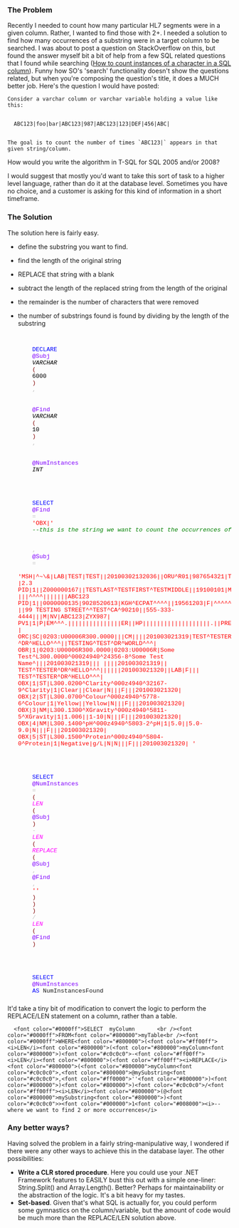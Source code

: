 <!--{Title:"Count Instances of a Substring in a SQL Varchar Column", PublishedOn:"2010-03-05T15:30:46", Intro:"The Problem  Recently I needed to count how many particular HL7 segments were in a given column. Rat"} -->

  <h3>The Problem</h3>
Recently I needed to count how many particular HL7 segments were in a given column. Rather, I wanted to find those with 2+. I needed a solution to find how many occurrences of a substring were in a target column to be searched.
I was about to post a question on StackOverflow on this, but found the answer myself bit a bit of help from a few SQL related questions that I found while searching (<a title="http://stackoverflow.com/questions/1860457/how-to-count-instances-of-character-in-sql-column/1860478#1860478" href="http://How-to-count-instances-of-character-in-sql-column/1860478#1860478">How to count instances of a character in a SQL column</a>). Funny how SO's 'search' functionality doesn't show the questions related, but when you're composing the question's title, it does a MUCH better job. 
Here's the question I would have posted:

    Consider a varchar column or varchar variable holding a value like this:

    
      ABC123|foo|bar|ABC123|987|ABC123|123|DEF|456|ABC|    


    The goal is to count the number of times `ABC123|` appears in that given string/column.

How would you write the algorithm in T-SQL for SQL 2005 and/or 2008?

I would suggest that mostly you'd want to take this sort of task to a higher level language, rather than do it at the database level. Sometimes you have no choice, and a customer is asking for this kind of information in a short timeframe.
  <h3>The Solution</h3>
The solution here is fairly easy. 

* define the substring you want to find. 
* find the length of the original string 
* REPLACE that string with a blank 
* subtract the length of the replaced string from the length of the original 
* the remainder is the number of characters that were removed 
* the number of substrings found is found by dividing by the length of the substring 

  <code>
    <span style="font-family: courier new; font-size: 10pt">
      <span style="color: blue">DECLARE</span>
      <span style="color: #8000ff">@Subj</span>
      <span style="font-style: italic; color: black">VARCHAR</span>
      <span style="color: maroon">(</span>
      <span style="color: black">6000</span>
      <span style="color: maroon">)</span>
      <span style="color: silver">,</span>
      <br />
      <span style="color: #8000ff">@Find</span>
      <span style="font-style: italic; color: black">VARCHAR</span>
      <span style="color: maroon">(</span>
      <span style="color: black">10</span>
      <span style="color: maroon">)</span>
      <span style="color: silver">,</span>
      <br />
      <span style="color: #8000ff">@NumInstances</span>
      <span style="font-style: italic; color: black">INT</span>
      <br />
      <br />
      <span style="color: blue">SELECT</span>
      <span style="color: #8000ff">@Find</span>
      <span style="color: silver">=</span>
      <span style="color: red">'OBX|'</span>
      <span style="font-style: italic; color: green">--this is the string we want to count the occurrences of </span>
      <br />
      <span style="color: silver">,</span>
      <span style="color: #8000ff">@Subj</span>
      <span style="color: silver">=</span>
      <span style="color: red">'MSH|^~\&amp;|LAB|TEST|TEST||20100302132036||ORU^R01|987654321|T|2.3 PID|1||Z000000167||TESTLAST^TESTFIRST^TESTMIDDLE||19100101|M|||^^^^|||||||ABC123 PID|1||0000000135|9028520613|KGH^ECPAT^^^^||19561203|F|^^^^^||99 TESTING STREET^^TEST^CA^90210||555-333-4444|||M|NV|ABC123|ZYX987| PV1|1|P|EM^^^.|||||||||||||||ER||HP|||||||||||||||||||.||PRE| ORC|SC|0203:U00006R300.0000|||CM||||201003021319|TEST^TESTER^DR^HELLO^^^||TESTING^TEST^DR^WORLD^^^| OBR|1|0203:U00006R300.0000|0203:U00006R|Some Test^L300.0000^00024940^24356-8^Some Test Name^|||201003021319||| ||||201003021319|| TEST^TESTER^DR^HELLO^^^||||||201003021320||LAB|F||| TEST^TESTER^DR^HELLO^^^| OBX|1|ST|L300.0200^Clarity^000z4940^32167-9^Clarity|1|Clear||Clear|N|||F|||201003021320| OBX|2|ST|L300.0700^Colour^000z4940^5778-6^Colour|1|Yellow||Yellow|N|||F|||201003021320| OBX|3|NM|L300.1300^XGravity^000z4940^5811-5^XGravity|1|1.006||1-10|N|||F|||201003021320| OBX|4|NM|L300.1400^pH^000z4940^5803-2^pH|1|5.0||5.0-9.0|N|||F|||201003021320| OBX|5|ST|L300.1500^Protein^000z4940^5804-0^Protein|1|Negative|g/L|N|N|||F|||201003021320| '</span>
      <br />
      <br />
      <span style="color: blue">SELECT</span>
      <span style="color: #8000ff">@NumInstances</span>
      <span style="color: silver">=</span>
      <span style="color: maroon">(</span>
      <span style="font-style: italic; color: fuchsia">LEN</span>
      <span style="color: maroon">(</span>
      <span style="color: #8000ff">@Subj</span>
      <span style="color: maroon">)</span>
      <span style="color: silver">-</span>
      <span style="font-style: italic; color: fuchsia">LEN</span>
      <span style="color: maroon">(</span>
      <span style="font-style: italic; color: fuchsia">REPLACE</span>
      <span style="color: maroon">(</span>
      <span style="color: #8000ff">@Subj</span>
      <span style="color: silver">,</span>
      <span style="color: #8000ff">@Find</span>
      <span style="color: silver">,</span>
      <span style="color: red">''</span>
      <span style="color: maroon">)</span>
      <span style="color: maroon">)</span>
      <span style="color: maroon">)</span>
      <span style="color: silver">/</span>
      <span style="font-style: italic; color: fuchsia">LEN</span>
      <span style="color: maroon">(</span>
      <span style="color: #8000ff">@Find</span>
      <span style="color: maroon">)</span>
      <br />
      <br />
      <span style="color: blue">SELECT</span>
      <span style="color: #8000ff">@NumInstances</span>
      <span style="color: blue">AS</span> NumInstancesFound </span>
  </code>
  <h3></h3>
It'd take a tiny bit of modification to convert the logic to perform the REPLACE/LEN statement on a column, rather than a table.

    
      <font color="#0000ff">SELECT  myColumn       <br /><font color="#0000ff">FROM<font color="#800000">myTable<br /><font color="#0000ff">WHERE<font color="#800000">(<font color="#ff00ff"><i>LEN</i><font color="#800000">(<font color="#800000">myColumn<font color="#800000">)<font color="#c0c0c0">-<font color="#ff00ff"><i>LEN</i><font color="#800000">(<font color="#ff00ff"><i>REPLACE</i><font color="#800000">(<font color="#800000">myColumn<font color="#c0c0c0">,<font color="#800000">@mySubstring<font color="#c0c0c0">,<font color="#ff0000">''<font color="#800000">)<font color="#800000">)<font color="#800000">)<font color="#c0c0c0">/<font color="#ff00ff"><i>LEN</i><font color="#800000">(@<font color="#800000">mySubstring<font color="#800000">)<font color="#c0c0c0">><font color="#000000">1<font color="#008000"><i>--where we want to find 2 or more occurrences</i>

  <h3>Any better ways?</h3>
Having solved the problem in a fairly string-manipulative way, I wondered if there were any other ways to achieve this in the database layer. The other possibilities:

* 
  **Write a CLR stored procedure**. Here you could use your .NET Framework features to EASILY bust this out with a simple one-liner: String.Split() and Array.Length(). Better? Perhaps for maintainability or the abstraction of the logic. It's a bit heavy for my tastes. 
* 
  **Set-based**. Given that's what SQL is actually for, you could perform some gymnastics on the column/variable, but the amount of code would be much more than the REPLACE/LEN solution above. 

